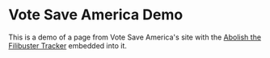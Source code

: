 # Vote Save America Demo

This is a demo of a page from Vote Save America's site with the [Abolish the Filibuster Tracker](https://github.com/jahnif/forthepeople-dashboard) embedded into it.
